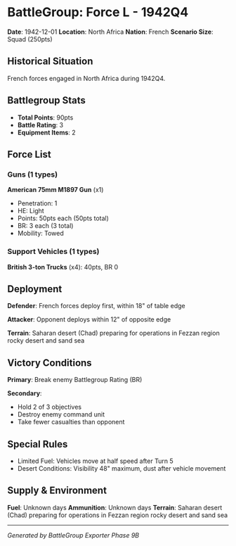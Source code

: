 # BattleGroup: Force L - 1942Q4

**Date**: 1942-12-01
**Location**: North Africa
**Nation**: French
**Scenario Size**: Squad (250pts)

## Historical Situation

French forces engaged in North Africa during 1942Q4.

## Battlegroup Stats

- **Total Points**: 90pts
- **Battle Rating**: 3
- **Equipment Items**: 2

## Force List

### Guns (1 types)

**American 75mm M1897 Gun** (x1)
- Penetration: 1
- HE: Light
- Points: 50pts each (50pts total)
- BR: 3 each (3 total)
- Mobility: Towed

### Support Vehicles (1 types)

**British 3-ton Trucks** (x4): 40pts, BR 0

## Deployment

**Defender**: French forces deploy first, within 18" of table edge

**Attacker**: Opponent deploys within 12" of opposite edge

**Terrain**: Saharan desert (Chad) preparing for operations in Fezzan region rocky desert and sand sea

## Victory Conditions

**Primary**: Break enemy Battlegroup Rating (BR)

**Secondary**:
- Hold 2 of 3 objectives
- Destroy enemy command unit
- Take fewer casualties than opponent

## Special Rules

- Limited Fuel: Vehicles move at half speed after Turn 5
- Desert Conditions: Visibility 48" maximum, dust after vehicle movement

## Supply & Environment

**Fuel**: Unknown days
**Ammunition**: Unknown days
**Terrain**: Saharan desert (Chad) preparing for operations in Fezzan region rocky desert and sand sea

---

*Generated by BattleGroup Exporter Phase 9B*
